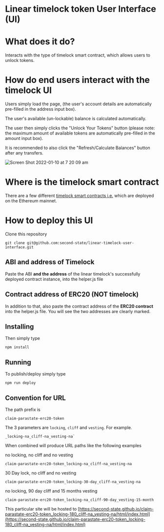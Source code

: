 # Linear timelock token User Interface (UI)

# What does it do?

Interacts with the type of timelock smart contract, which allows users to unlock tokens.


# How do end users interact with the timelock UI

Users simply load the page, (the user's account details are automatically pre-filled in the address input box). 

The user's available (un-lockable) balance is calculated automatically. 

The user then simply clicks the "Unlock Your Tokens" button (please note: the maximum amount of available tokens are automatically pre-filled in the amount input box). 

It is recommended to also click the "Refresh/Calculate Balances" button after any transfers.

![Screen Shot 2022-01-10 at 7 20 09 am](https://user-images.githubusercontent.com/9831342/148701427-3217e79a-3e02-4b71-b4b1-20d93729ac94.png)

# Where is the timelock smart contract

There are a few different [timelock smart contracts i.e.](https://github.com/second-state/linear-timelock-smart-contract/) which are deployed on the Ethereum mainnet. 

# How to deploy this UI

Clone this repository

```
git clone git@github.com:second-state/linear-timelock-user-interface.git
```

## ABI and address of Timelock

Paste the ABI **and the address** of the linear timelock's successfully deployed contract instance, into the helper.js file

## Contract address of ERC20 (NOT timelock)

In addition to that, also paste the contract address of the **ERC20 contract** into the helper.js file. You will see the two addresses are clearly marked.

## Installing

Then simply type

```
npm install
```

## Running

To publish/deploy simply type

```
npm run deploy
```

## Convention for URL

The path prefix is 

```
claim-parastate-erc20-token
```

The 3 parameters are `locking`, `cliff` and `vesting`. For example.

```
_locking-na_cliff-na_vesting-na`
```

When combined will produce URL paths like the following examples

no locking, no cliff and no vesting

```
claim-parastate-erc20-token_locking-na_cliff-na_vesting-na
```

30 Day lock, no cliff and no vesting

```
claim-parastate-erc20-token_locking-30-day_cliff-na_vesting-na
```

no locking, 90 day cliff and 15 months vesting

```
claim-parastate-erc20-token_locking-na_cliff-90-day_vesting-15-month
```


This particular site will be hosted to [https://second-state.github.io/claim-parastate-erc20-token_locking-180_cliff-na_vesting-na/html/index.html](https://second-state.github.io/claim-parastate-erc20-token_locking-180_cliff-na_vesting-na/html/index.html)
